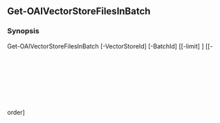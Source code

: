 Get-OAIVectorStoreFilesInBatch
------------------------------

### Synopsis

Get-OAIVectorStoreFilesInBatch [-VectorStoreId] <Object> [-BatchId] <Object> [[-limit] <Object>] [[-order] <Object>] [[-after] <Object>] [[-before] <Object>] [[-filter] <Object>] [<CommonParameters>]

---

### Description

---

### Parameters
#### **BatchId**

|Type      |Required|Position|PipelineInput|
|----------|--------|--------|-------------|
|`[Object]`|true    |1       |false        |

#### **VectorStoreId**

|Type      |Required|Position|PipelineInput|
|----------|--------|--------|-------------|
|`[Object]`|true    |0       |false        |

#### **after**

|Type      |Required|Position|PipelineInput|
|----------|--------|--------|-------------|
|`[Object]`|false   |4       |false        |

#### **before**

|Type      |Required|Position|PipelineInput|
|----------|--------|--------|-------------|
|`[Object]`|false   |5       |false        |

#### **filter**

|Type      |Required|Position|PipelineInput|
|----------|--------|--------|-------------|
|`[Object]`|false   |6       |false        |

#### **limit**

|Type      |Required|Position|PipelineInput|
|----------|--------|--------|-------------|
|`[Object]`|false   |2       |false        |

#### **order**

|Type      |Required|Position|PipelineInput|
|----------|--------|--------|-------------|
|`[Object]`|false   |3       |false        |

---

### Inputs
None

---

### Outputs
* [Object](https://learn.microsoft.com/en-us/dotnet/api/System.Object)

---

### Syntax
```PowerShell
syntaxItem
```
```PowerShell
----------
```
```PowerShell
{@{name=Get-OAIVectorStoreFilesInBatch; CommonParameters=True; parameter=System.Object[]}}
```
